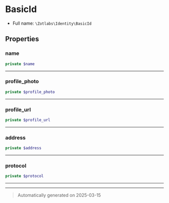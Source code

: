
# BasicId





* Full name: `\Zotlabs\Identity\BasicId`



## Properties


### name



```php
private $name
```






***

### profile_photo



```php
private $profile_photo
```






***

### profile_url



```php
private $profile_url
```






***

### address



```php
private $address
```






***

### protocol



```php
private $protocol
```






***



***
> Automatically generated on 2025-03-15
